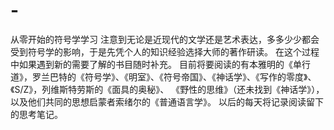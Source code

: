 # -
从零开始的符号学学习
注意到无论是近现代的文学还是艺术表达，多多少少都会受到符号学的影响，于是先凭个人的知识经验选择大师的著作研读。
在这个过程中如果遇到新的需要了解的书目随时补充。
目前将要阅读的有本雅明的《单行道》，罗兰巴特的《符号学》、《明室》、《符号帝国》、《神话学》、《写作的零度》、《S/Z》，列维斯特劳斯的《面具的奥秘》、
《野性的思维》（还未找到《神话学》），以及他们共同的思想启蒙者索绪尔的《普通语言学》。
以后的每天将记录阅读留下的思考笔记。
